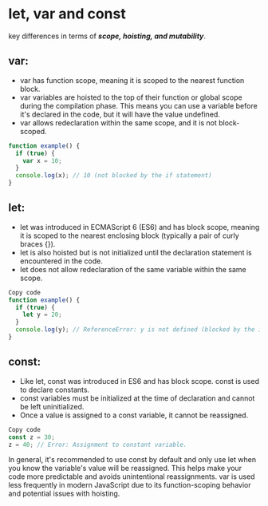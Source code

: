 # let, var and const

 key differences in terms of ***scope, hoisting, and mutability***.

## var:

- var has function scope, meaning it is scoped to the nearest function block.
- var variables are hoisted to the top of their function or global scope during the compilation phase. This means you can use a variable before it's declared in the code, but it will have the value undefined.
- var allows redeclaration within the same scope, and it is not block-scoped.

``` javascript
function example() {
  if (true) {
    var x = 10;
  }
  console.log(x); // 10 (not blocked by the if statement)
} 
```

## let:

- let was introduced in ECMAScript 6 (ES6) and has block scope, meaning it is scoped to the nearest enclosing block (typically a pair of curly braces {}).
- let is also hoisted but is not initialized until the declaration statement is encountered in the code.
- let does not allow redeclaration of the same variable within the same scope.

``` javascript
Copy code
function example() {
  if (true) {
    let y = 20;
  }
  console.log(y); // ReferenceError: y is not defined (blocked by the if statement)
}
```
## const:

- Like let, const was introduced in ES6 and has block scope.
const is used to declare constants. 
- const variables must be initialized at the time of declaration and cannot be left uninitialized.
- Once a value is assigned to a const variable, it cannot be reassigned.

``` javascript
Copy code
const z = 30;
z = 40; // Error: Assignment to constant variable.
```

In general, it's recommended to use const by default and only use let when you know the variable's value will be reassigned. This helps make your code more predictable and avoids unintentional reassignments. var is used less frequently in modern JavaScript due to its function-scoping behavior and potential issues with hoisting.
